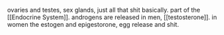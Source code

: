 ovaries and testes, sex glands, just all that shit basically. part of the [[Endocrine System]]. androgens are released in men, [[testosterone]]. in women the estogen and epigestorone, egg release and shit.
